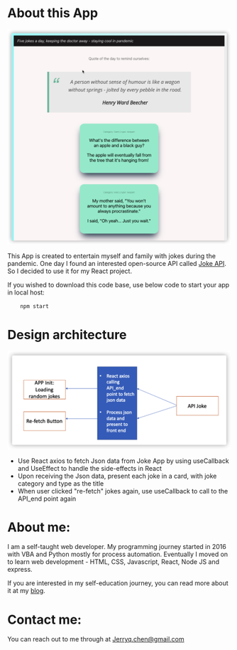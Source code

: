 # About this App

![App UI](https://github.com/Jerrysuper123/reactProject1/blob/main/project1/App.png)

This App is created to entertain myself and family with jokes during the pandemic. One day I found an interested open-source API called [Joke API](https://sv443.net/jokeapi/v2/). So I decided to use it for my React project.

If you wished to download this code base, use below code to start your app in local host:

```bash
    npm start
```

# Design architecture

![design](https://github.com/Jerrysuper123/reactProject1/blob/main/project1/jokeApp.png)

* Use React axios to fetch Json data from Joke App by using useCallback and UseEffect to handle the side-effects in React
* Upon receiving the Json data, present each joke in a card, with joke category and type as the title
* When user clicked "re-fetch" jokes again, use useCallback to call to the API_end point again

# About me:
I am a self-taught web developer. My programming journey started in 2016 with VBA and Python mostly for process automation. Eventually I moved on to learn web development - HTML, CSS, Javascript, React, Node JS and express.

If you are interested in my self-education journey, you can read more about it at my [blog](https://vast-ocean-04071.herokuapp.com/post/615af8cff0f2fe5438fb200d). 

# Contact me:
You can reach out to me through at Jerryq.chen@gmail.com

